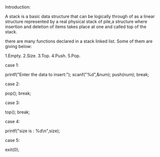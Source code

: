 
Introduction:

A stack is a basic data structure that can be logically through of as a linear structure represented by a real physical stack of pile,a structure where insertion and deletion of items takes place at one and called top of the stack.

there are many functions declared in a stack linked list. Some of them are giving below:

1.Empty.
2.Size.
3.Top.
4.Push.
5.Pop.

case 1:

printf("Enter the data to insert:");
scanf("%d",&num);
push(num);
break;

case 2:

pop();
break;

case 3:

top();
break;

case 4:

printf("size is : %d\n",size);

case 5:

exit(0);
